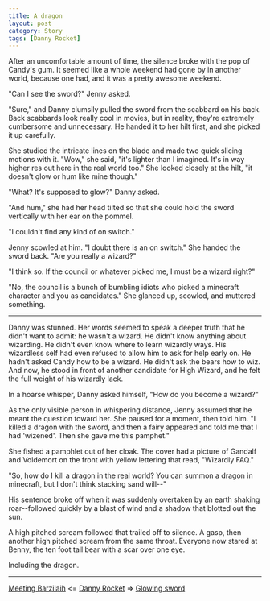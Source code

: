 ```yaml
---
title: A dragon
layout: post
category: Story
tags: [Danny Rocket]
---
```

After an uncomfortable amount of time, the silence broke with the pop of Candy's gum. It seemed like a whole weekend had gone by in another world, because one had, and it was a pretty awesome weekend.

<!-- more -->

"Can I see the sword?" Jenny asked.

"Sure," and Danny clumsily pulled the sword from the scabbard on his back. Back scabbards look really cool in movies, but in reality, they're extremely cumbersome and unnecessary. He handed it to her hilt first, and she picked it up carefully.

She studied the intricate lines on the blade and made two quick slicing motions with it. "Wow," she said, "it's lighter than I imagined. It's in way higher res out here in the real world too." She looked closely at the hilt, "it doesn't glow or hum like mine though."

"What? It's supposed to glow?" Danny asked.

"And hum," she had her head tilted so that she could hold the sword vertically with her ear on the pommel.

"I couldn't find any kind of on switch."

Jenny scowled at him. "I doubt there is an on switch." She handed the sword back. "Are you really a wizard?"

"I think so. If the council or whatever picked me, I must be a wizard right?"

"No, the council is a bunch of bumbling idiots who picked a minecraft character and you as candidates." She glanced up, scowled, and muttered something.

* * *

Danny was stunned. Her words seemed to speak a deeper truth that he didn't want to admit: he wasn't a wizard. He didn't know anything about wizarding. He didn't even know where to learn wizardly ways. His wizardless self had even refused to allow him to ask for help early on. He hadn't asked Candy how to be a wizard. He didn't ask the bears how to wiz. And now, he stood in front of another candidate for High Wizard, and he felt the full weight of his wizardly lack.

In a hoarse whisper, Danny asked himself, "How do you become a wizard?"

As the only visible person in whispering distance, Jenny assumed that he meant the question toward her. She paused for a moment, then told him. "I killed a dragon with the sword, and then a fairy appeared and told me that I had 'wizened'. Then she gave me this pamphet."

She fished a pamphlet out of her cloak. The cover had a picture of Gandalf and Voldemort on the front with yellow lettering that read, "Wizardly FAQ."

"So, how do I kill a dragon in the real world? You can summon a dragon in minecraft, but I don't think stacking sand will--"

His sentence broke off when it was suddenly overtaken by an earth shaking roar--followed quickly by a blast of wind and a shadow that blotted out the sun.

A high pitched scream followed that trailed off to silence. A gasp, then another high pitched scream from the same throat. Everyone now stared at Benny, the ten foot tall bear with a scar over one eye.

Including the dragon.

---

 [Meeting Barzilaih](/story/2017/04/21/meeting-barzilaih)  <= [Danny Rocket](/danny-rocket) =>  [Glowing sword](/story/2017/04/27/glowing-sword)
